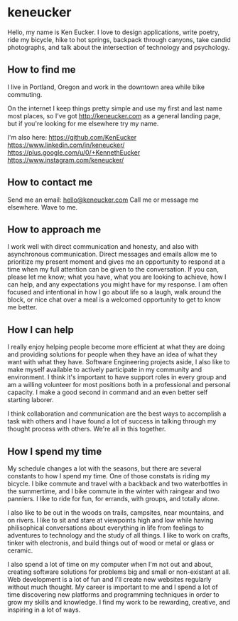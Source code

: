 # keneucker

Hello, my name is Ken Eucker. I love to design applications, write poetry, ride my bicycle, hike to hot springs, backpack through canyons, take candid photographs, and talk about the intersection of technology and psychology.

## How to find me
I live in Portland, Oregon and work in the downtown area while bike commuting.

On the internet I keep things pretty simple and use my first and last name most places, so I've got http://keneucker.com as a general landing page, but if you're looking for me elsewhere try my name.

I'm also here:
https://github.com/KenEucker
https://www.linkedin.com/in/keneucker/
https://plus.google.com/u/0/+KennethEucker
https://www.instagram.com/keneucker/

## How to contact me
Send me an email: hello@keneucker.com
Call me or message me elsewhere.
Wave to me.

## How to approach me
I work well with direct communication and honesty, and also with asynchronous communication. Direct messages and emails allow me to prioritize my present moment and gives me an opportunity to respond at a time when my full attention can be given to the conversation. If you can, please let me know; what you have, what you are looking to achieve, how I can help, and any expectations you might have for my response. I am often focused and intentional in how I go about life so a laugh, walk around the block, or nice chat over a meal is a welcomed opportunity to get to know me better.

## How I can help
I really enjoy helping people become more efficient at what they are doing and providing solutions for people when they have an idea of what they want with what they have. Software Engineering projects aside, I also like to make myself available to actively participate in my community and environment. I think it's important to have support roles in every group and am a willing volunteer for most positions both in a professional and personal capacity. I make a good second in command and an even better self starting laborer. 

I think collaboration and communication are the best ways to accomplish a task with others and I have found a lot of success in talking through my thought process with others. We're all in this together.

## How I spend my time
My schedule changes a lot with the seasons, but there are several constants to how I spend my time. One of those constats is riding my bicycle. I bike commute and travel with a backback and two waterbottles in the summertime, and I bike commute in the winter with raingear and two panniers. I like to ride for fun, for errands, with groups, and totally alone. 

I also like to be out in the woods on trails, campsites, near mountains, and on rivers. I like to sit and stare at viewpoints high and low while having philisophical conversations about everything in life from feelings to adventures to technology and the study of all things. I like to work on crafts, tinker with electronis, and build things out of wood or metal or glass or ceramic.

I also spend a lot of time on my computer when I'm not out and about, creating software solutions for problems big and small or non-existant at all. Web development is a lot of fun and I'll create new websites regularly without much thought. My career is important to me and I spend a lot of time discovering new platforms and programming techniques in order to grow my skills and knowledge. I find my work to be rewarding, creative, and inspiring in a lot of ways.
